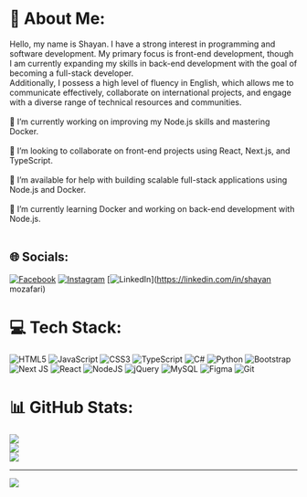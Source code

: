 # 💫 About Me:
Hello, my name is Shayan. I have a strong interest in programming and software development. My primary focus is front-end development, though I am currently expanding my skills in back-end development with the goal of becoming a full-stack developer.<br>Additionally, I possess a high level of fluency in English, which allows me to communicate effectively, collaborate on international projects, and engage with a diverse range of technical resources and communities.<br><br>🔭 I’m currently working on improving my Node.js skills and mastering Docker.<br><br>👯 I’m looking to collaborate on front-end projects using React, Next.js, and TypeScript.<br><br>🤝 I’m available for help with building scalable full-stack applications using Node.js and Docker.<br><br>🌱 I’m currently learning Docker and working on back-end development with Node.js.<br><br>


## 🌐 Socials:
[![Facebook](https://img.shields.io/badge/Facebook-%231877F2.svg?logo=Facebook&logoColor=white)](https://facebook.com/Shayan_Mozafari) [![Instagram](https://img.shields.io/badge/Instagram-%23E4405F.svg?logo=Instagram&logoColor=white)](https://instagram.com/shayan_un) [![LinkedIn](https://img.shields.io/badge/LinkedIn-%230077B5.svg?logo=linkedin&logoColor=white)](https://linkedin.com/in/shayan mozafari) 

# 💻 Tech Stack:
![HTML5](https://img.shields.io/badge/html5-%23E34F26.svg?style=for-the-badge&logo=html5&logoColor=white) ![JavaScript](https://img.shields.io/badge/javascript-%23323330.svg?style=for-the-badge&logo=javascript&logoColor=%23F7DF1E) ![CSS3](https://img.shields.io/badge/css3-%231572B6.svg?style=for-the-badge&logo=css3&logoColor=white) ![TypeScript](https://img.shields.io/badge/typescript-%23007ACC.svg?style=for-the-badge&logo=typescript&logoColor=white) ![C#](https://img.shields.io/badge/c%23-%23239120.svg?style=for-the-badge&logo=csharp&logoColor=white) ![Python](https://img.shields.io/badge/python-3670A0?style=for-the-badge&logo=python&logoColor=ffdd54) ![Bootstrap](https://img.shields.io/badge/bootstrap-%238511FA.svg?style=for-the-badge&logo=bootstrap&logoColor=white) ![Next JS](https://img.shields.io/badge/Next-black?style=for-the-badge&logo=next.js&logoColor=white) ![React](https://img.shields.io/badge/react-%2320232a.svg?style=for-the-badge&logo=react&logoColor=%2361DAFB) ![NodeJS](https://img.shields.io/badge/node.js-6DA55F?style=for-the-badge&logo=node.js&logoColor=white) ![jQuery](https://img.shields.io/badge/jquery-%230769AD.svg?style=for-the-badge&logo=jquery&logoColor=white) ![MySQL](https://img.shields.io/badge/mysql-4479A1.svg?style=for-the-badge&logo=mysql&logoColor=white) ![Figma](https://img.shields.io/badge/figma-%23F24E1E.svg?style=for-the-badge&logo=figma&logoColor=white) ![Git](https://img.shields.io/badge/git-%23F05033.svg?style=for-the-badge&logo=git&logoColor=white)
# 📊 GitHub Stats:
![](https://github-readme-stats.vercel.app/api?username=Shayan-Mst&theme=dark&hide_border=false&include_all_commits=true&count_private=true)<br/>
![](https://github-readme-streak-stats.herokuapp.com/?user=Shayan-Mst&theme=dark&hide_border=false)<br/>
![](https://github-readme-stats.vercel.app/api/top-langs/?username=Shayan-Mst&theme=dark&hide_border=false&include_all_commits=true&count_private=true&layout=compact)

---
[![](https://visitcount.itsvg.in/api?id=Shayan-Mst&icon=0&color=12)](https://visitcount.itsvg.in)

<!-- Proudly created with GPRM ( https://gprm.itsvg.in ) -->
